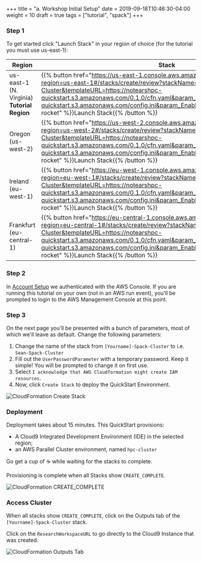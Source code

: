 +++
title = "a. Workshop Initial Setup"
date = 2019-09-18T10:46:30-04:00
weight = 10
draft = true
tags = ["tutorial", "spack"]
+++

### Step 1
To get started click "Launch Stack" in your region of choice (for the tutorial you must use us-east-1):

| Region       | Stack                                                                                                                                                                                                                                                                                                              |
|--------------|--------------------------------------------------------------------------------------------------------------------------------------------------------------------------------------------------------------------------------------------------------------------------------------------------------------------|
| us-east-1 (N. Virginia) **Tutorial Region**    | {{% button href="https://us-east-1.console.aws.amazon.com/cloudformation/home?region=us-east-1#/stacks/create/review?stackName=[Yourname]-Spack-Cluster&templateURL=https://notearshpc-quickstart.s3.amazonaws.com/0.1.0/cfn.yaml&param_ConfigS3URI=https://notearshpc-quickstart.s3.amazonaws.com/config.ini&param_EnableBudget=false" icon="fas fa-rocket" %}}Launch Stack{{% /button %}} |
| Oregon (us-west-2)    | {{% button href="https://us-west-2.console.aws.amazon.com/cloudformation/home?region=us-west-2#/stacks/create/review?stackName=[Yourname]-Spack-Cluster&templateURL=https://notearshpc-quickstart.s3.amazonaws.com/0.1.0/cfn.yaml&param_ConfigS3URI=https://notearshpc-quickstart.s3.amazonaws.com/config.ini&param_EnableBudget=false" icon="fas fa-rocket" %}}Launch Stack{{% /button %}} |
| Ireland (eu-west-1)   | {{% button href="https://eu-west-1.console.aws.amazon.com/cloudformation/home?region=eu-west-1#/stacks/create/review?stackName=[Yourname]-Spack-Cluster&templateURL=https://notearshpc-quickstart.s3.amazonaws.com/0.1.0/cfn.yaml&param_ConfigS3URI=https://notearshpc-quickstart.s3.amazonaws.com/config.ini&param_EnableBudget=false" icon="fas fa-rocket" %}}Launch Stack{{% /button %}} |
| Frankfurt (eu-central-1) | {{% button href="https://eu-central-1.console.aws.amazon.com/cloudformation/home?region=eu-central-1#/stacks/create/review?stackName=[Yourname]-Spack-Cluster&templateURL=https://notearshpc-quickstart.s3.amazonaws.com/0.1.0/cfn.yaml&param_ConfigS3URI=https://notearshpc-quickstart.s3.amazonaws.com/config.ini&param_EnableBudget=false" icon="fas fa-rocket" %}}Launch Stack{{% /button %}} |

### Step 2
In [Account Setup](/00-account-setup.html) we authenticated with the AWS Console. If you are running this tutorial on your own (not in an AWS run event), you'll be prompted to login to the AWS Management Console at this point. 

### Step 3
On the next page you'll be presented with a bunch of parameters, most of which we'll leave as default. Change the following parameters:

1. Change the name of the stack from `[Yourname]-Spack-Cluster` to i.e. `Sean-Spack-Cluster`
2. Fill out the `UserPasswordParameter` with a temporary password. Keep it simple! You will be prompted to change it on first use.
3. Select `I acknowledge that AWS Cloudformation might create IAM resources`.
4. Now, click `Create Stack` to deploy the QuickStart Environment.

![CloudFormation Create Stack](/images/create_stack.png)

### Deployment
Deployment takes about 15 minutes. This QuickStart provisions:

* A Cloud9 Integrated Development Environment (IDE) in the selected region;
* an AWS Parallel Cluster environment, named `hpc-cluster`

Go get a cup of ☕️ while waiting for the stacks to complete.

Provisioning is complete when all Stacks show `CREATE_COMPLETE`.

![CloudFormation CREATE_COMPLETE](/images/cfn_console.png)

### Access Cluster

When all stacks show `CREATE_COMPLETE`, click on the Outputs tab of the `[Yourname]-Spack-Cluster` stack. 

Click on the `ResearchWorkspaceURL` to go directly to the Cloud9 Instance that was created. 

![CloudFormation Outputs Tab](/images/cfn_output.png)
